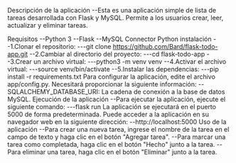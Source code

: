 Descripción de la aplicación
--Esta es una aplicación simple de lista de tareas desarrollada con Flask y MySQL. Permite a los usuarios crear, leer, actualizar y eliminar tareas.

Requisitos
--Python 3
--Flask
--MySQL Connector Python
instalación
--1.Clonar el repositorio:
---git clone https://github.com/Bard/flask-todo-app.git
--2.Cambiar al directorio del proyecto:
---cd flask-todo-app
--3.Crear un archivo virtual:
---python3 -m venv venv
--4.Activar el archivo virtual:
---source venv/bin/activate
--5.Instalar las dependencias:
---pip install -r requirements.txt
Para configurar la aplicación, edite el archivo app/config.py. Necesitará proporcionar la siguiente información:
--SQLALCHEMY_DATABASE_URI: La cadena de conexión a la base de datos MySQL.
Ejecución de la aplicación
--Para ejecutar la aplicación, ejecute el siguiente comando:
---flask run
La aplicación se ejecutará en el puerto 5000 de forma predeterminada. Puede acceder a la aplicación en su navegador web en la siguiente dirección:
--http://localhost:5000
Uso de la aplicación
--Para crear una nueva tarea, ingrese el nombre de la tarea en el campo de texto y haga clic en el botón "Agregar tarea".
--Para marcar una tarea como completada, haga clic en el botón "Hecho" junto a la tarea.
--Para eliminar una tarea, haga clic en el botón "Eliminar" junto a la tarea.